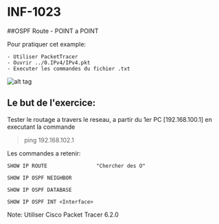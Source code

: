 # INF-1023

##OSPF Route - POINT a POINT

Pour pratiquer cet example:
```
- Utiliser PacketTracer
- Ouvrir ../0.IPv4/IPv4.pkt
- Executer les commandes du fichier .txt
```

![alt tag](https://github.com/setrar/INF-1023/blob/master/6.OSPFRoute/OSPFRoute.png)

## Le but de l'exercice:

Tester le routage a travers le reseau, a partir du 1er PC [192.168.100.1] en executant la commande

> ping 192.168.102.1 

Les commandes a retenir:

```
SHOW IP ROUTE                "Chercher des O"

SHOW IP OSPF NEIGHBOR

SHOW IP OSPF DATABASE

SHOW IP OSPF INT <Interface>
```

Note: Utiliser Cisco Packet Tracer 6.2.0

